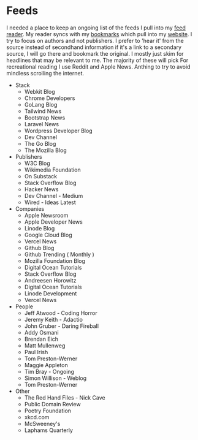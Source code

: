 # Feeds

I needed a place to keep an ongoing list of the feeds I pull into my [feed reader](/docs/host/Miniflux). My reader syncs with my [bookmarks](/docs/host/Shaarli) which pull into my [website](https://davidawindham.com/desk). I try to focus on authors and not publishers. I prefer to 'hear it' from the source instead of secondhand information if it's a link to a secondary source, I will go there and bookmark the original. I mostly just skim for headlines that may be relevant to me. The majority of these will pick For recreational reading I use Reddit and Apple News. Anthing to try to avoid mindless scrolling the internet.

- Stack
  - Webkit Blog
  - Chrome Developers
  - GoLang Blog
  - Tailwind News
  - Bootstrap News
  - Laravel News
  - Wordpress Developer Blog
  - Dev Channel
  - The Go Blog
  - The Mozilla Blog
- Publishers
  - W3C Blog
  - Wikimedia Foundation
  - On Substack
  - Stack Overflow Blog
  - Hacker News 
  - Dev Channel - Medium
  - Wired - Ideas Latest
- Companies 
  - Apple Newsroom
  - Apple Developer News
  - Linode Blog
  - Google Cloud Blog
  - Vercel News
  - Github Blog
  - Github Trending ( Monthly )
  - Mozilla Foundation Blog
  - Digital Ocean Tutorials
  - Stack Overflow Blog
  - Andreesen Horowitz
  - Digital Ocean Tutorials
  - Linode Development 
  - Vercel News
- People
  - Jeff Atwood - Coding Horror
  - Jeremy Keith - Adactio
  - John Gruber - Daring Fireball
  - Addy Osmani
  - Brendan Eich
  - Matt Mullenweg
  - Paul Irish
  - Tom Preston-Werner
  - Maggie Appleton
  - Tim Bray - Ongoing
  - Simon Willison - Weblog
  - Tom Preston-Werner
- Other
  - The Red Hand Files - Nick Cave
  - Public Domain Review
  - Poetry Foundation 
  - xkcd.com 
  - McSweeney's
  - Laphams Quarterly